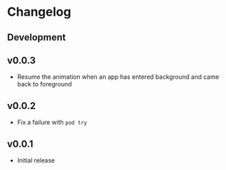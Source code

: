 # Changelog

## Development

## v0.0.3

* Resume the animation when an app has entered background and came back to foreground

## v0.0.2

* Fix a failure with `pod try`

## v0.0.1

* Initial release
